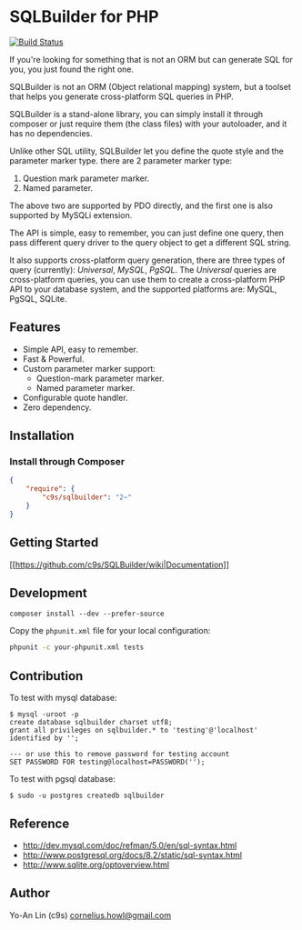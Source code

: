 # SQLBuilder for PHP

[![Build Status](https://secure.travis-ci.org/c9s/SQLBuilder.png)](http://travis-ci.org/c9s/SQLBuilder)

If you're looking for something that is not an ORM but can generate SQL for
you, you just found the right one.


SQLBuilder is not an ORM (Object relational mapping) system, but a toolset that helps you generate 
cross-platform SQL queries in PHP.

SQLBuilder is a stand-alone library, you can simply install it through composer
or just require them (the class files) with your autoloader, and it has no
dependencies.

Unlike other SQL utility, SQLBuilder let you define the quote style and the
parameter marker type. there are 2 parameter marker type:

1. Question mark parameter marker.
2. Named parameter.

The above two are supported by PDO directly, and the first one is also
supported by MySQLi extension.

The API is simple, easy to remember, you can just define one query, then pass
different query driver to the query object to get a different SQL string.

It also supports cross-platform query generation, there are three types of
query (currently): *Universal*, *MySQL*, *PgSQL*.  The *Universal* queries are
cross-platform queries, you can use them to create a cross-platform PHP API to
your database system, and the supported platforms are: MySQL, PgSQL, SQLite.


## Features

* Simple API, easy to remember.
* Fast & Powerful.
* Custom parameter marker support:
  * Question-mark parameter marker.
  * Named parameter marker.
* Configurable quote handler.
* Zero dependency.


## Installation

### Install through Composer

```json
{
    "require": {
        "c9s/sqlbuilder": "2~"
    }
}
```

## Getting Started

[[https://github.com/c9s/SQLBuilder/wiki|Documentation]]

## Development

```
composer install --dev --prefer-source
```

Copy the `phpunit.xml` file for your local configuration:

```sh
phpunit -c your-phpunit.xml tests
```

## Contribution

To test with mysql database:

    $ mysql -uroot -p
    create database sqlbuilder charset utf8;
    grant all privileges on sqlbuilder.* to 'testing'@'localhost' identified by '';

    --- or use this to remove password for testing account
    SET PASSWORD FOR testing@localhost=PASSWORD('');

To test with pgsql database:

    $ sudo -u postgres createdb sqlbuilder

## Reference

- http://dev.mysql.com/doc/refman/5.0/en/sql-syntax.html
- http://www.postgresql.org/docs/8.2/static/sql-syntax.html
- http://www.sqlite.org/optoverview.html

## Author

Yo-An Lin (c9s) <cornelius.howl@gmail.com>

